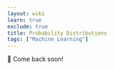 ```yaml
---
layout: wiki
learn: true
exclude: true
title: Probability Distributions
tags: ["Machine Learning"]
---
```


🚧 Come back soon!